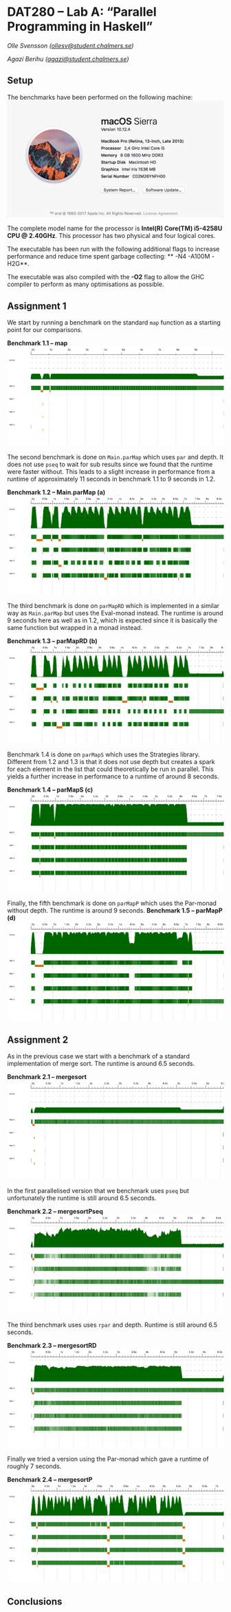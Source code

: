 # DAT280 – Lab A: “Parallel Programming in Haskell”

*Olle Svensson (ollesv@student.chalmers.se)*

*Agazi Berihu (agazi@student.chalmers.se)*

## Setup
The benchmarks have been performed on the following machine:
![Benchmark machine](png/olles_mac.png)

The complete model name for the processor is **Intel(R) Core(TM) i5-4258U CPU @
2.40GHz**. This processor has two physical and four logical cores.

The executable has been run with the following additional flags to increase
performance and reduce time spent garbage collecting: ** -N4 -A100M -H2G**.

The executable was also compiled with the **-O2** flag to allow the GHC
compiler to perform as many optimisations as possible.

## Assignment 1
We start by running a benchmark on the standard `map` function as a starting
point for our comparisons.

**Benchmark 1.1 – map**
![](png/map.png)

The second benchmark is done on `Main.parMap` which uses `par` and depth. It
does not use `pseq` to wait for sub results since we found that the runtime
were faster without. This leads to a slight increase in performance from a
runtime of approximately 11 seconds in benchmark 1.1 to 9 seconds in 1.2.

**Benchmark 1.2 – Main.parMap (a)**
![](png/parMap.png)

The third benchmark is done on `parMapRD` which is implemented in a similar
way as `Main.parMap` but uses the Eval-monad instead. The runtime is around 9
seconds here as well as in 1.2, which is expected since it is basically the
same function but wrapped in a monad instead.

**Benchmark 1.3 – parMapRD (b)**
![](png/parMapRD.png)

Benchmark 1.4 is done on `parMapS` which uses the Strategies library. Different
from 1.2 and 1.3 is that it does not use depth but creates a spark for each
element in the list that could theoretically be run in parallel. This yields
a further increase in performance to a runtime of around 8 seconds.

**Benchmark 1.4 – parMapS (c)**
![](png/parMapS.png)

Finally, the fifth benchmark is done on `parMapP` which uses the Par-monad
without depth. The runtime is around 9 seconds.
**Benchmark 1.5 – parMapP (d)**
![](png/parMapP.png)


## Assignment 2
As in the previous case we start with a benchmark of a standard implementation
of merge sort. The runtime is around 6.5 seconds.

**Benchmark 2.1 – mergesort**
![](png/mergesort.png)

In the first parallelised version that we benchmark uses `pseq` but
unfortunately the runtime is still around 6.5 seconds.

**Benchmark 2.2 – mergesortPseq**
![](png/mergesortPseq.png)

The third benchmark uses uses `rpar` and depth. Runtime is still around 6.5
seconds.

**Benchmark 2.3 – mergesortRD**
![](png/mergesortRD.png)

Finally we tried a version using the Par-monad which gave a runtime of roughly
7 seconds.

**Benchmark 2.4 – mergesortP**
![](png/mergesortP.png)

## Conclusions
